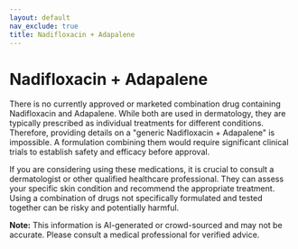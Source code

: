 ```yaml
---
layout: default
nav_exclude: true
title: Nadifloxacin + Adapalene
---
```


# Nadifloxacin + Adapalene

There is no currently approved or marketed combination drug containing Nadifloxacin and Adapalene.  While both are used in dermatology, they are typically prescribed as individual treatments for different conditions.  Therefore, providing details on a "generic Nadifloxacin + Adapalene" is impossible.  A formulation combining them would require significant clinical trials to establish safety and efficacy before approval.

If you are considering using these medications, it is crucial to consult a dermatologist or other qualified healthcare professional.  They can assess your specific skin condition and recommend the appropriate treatment.  Using a combination of drugs not specifically formulated and tested together can be risky and potentially harmful.


**Note:** This information is AI-generated or crowd-sourced and may not be accurate. Please consult a medical professional for verified advice.